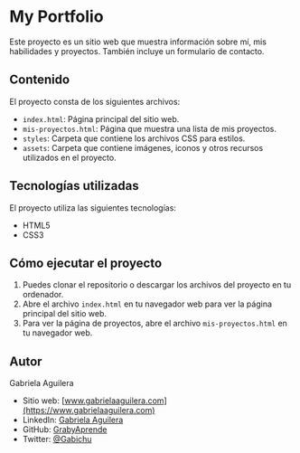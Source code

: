 # My Portfolio

Este proyecto es un sitio web que muestra información sobre mí, mis habilidades y proyectos. También incluye un formulario de contacto.

## Contenido

El proyecto consta de los siguientes archivos:

- `index.html`: Página principal del sitio web.
- `mis-proyectos.html`: Página que muestra una lista de mis proyectos.
- `styles`: Carpeta que contiene los archivos CSS para estilos.
- `assets`: Carpeta que contiene imágenes, iconos y otros recursos utilizados en el proyecto.

## Tecnologías utilizadas

El proyecto utiliza las siguientes tecnologías:

- HTML5
- CSS3

## Cómo ejecutar el proyecto

1. Puedes clonar el repositorio o descargar los archivos del proyecto en tu ordenador.
2. Abre el archivo `index.html` en tu navegador web para ver la página principal del sitio web.
3. Para ver la página de proyectos, abre el archivo `mis-proyectos.html` en tu navegador web.

## Autor

Gabriela Aguilera

- Sitio web: [www.gabrielaaguilera.com](https://www.gabrielaaguilera.com)
- LinkedIn: [Gabriela Aguilera](https://www.linkedin.com/in/gabriela-aguilera-59a624244/)
- GitHub: [GrabyAprende](https://github.com/GrabyAprende)
- Twitter: [@Gabichu](https://twitter.com/Gabichu)
